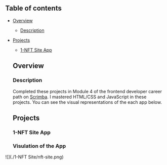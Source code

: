 ## Table of contents

- [Overview](#overview)

  - [Description](#description)
- [Projects](#projects)

  - [1-NFT Site App](#nft-site)

  ## Overview

  ### Description

  Completed these projects in Module 4 of the frontend developer career path on [Scrimba](https://scrimba.com/learn/frontend/). I mastered HTML/CSS and JavaScript in these projects.
  You can see the visual representations of the each app below.

  ## Projects

  ### 1-NFT Site App

  ### Visulation of the App


![](./1-NFT Site/nft-site.png)
